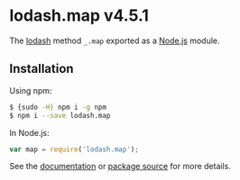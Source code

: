 # lodash.map v4.5.1

The [lodash](https://lodash.com/) method `_.map` exported as a [Node.js](https://nodejs.org/) module.

## Installation

Using npm:
```bash
$ {sudo -H} npm i -g npm
$ npm i --save lodash.map
```

In Node.js:
```js
var map = require('lodash.map');
```

See the [documentation](https://lodash.com/docs#map) or [package source](https://github.com/lodash/lodash/blob/4.5.1-npm-packages/lodash.map) for more details.
